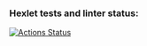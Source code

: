 ### Hexlet tests and linter status:
[![Actions Status](https://github.com/Iceeyess/python-project-49/workflows/hexlet-check/badge.svg)](https://github.com/Iceeyess/python-project-49/actions)